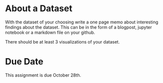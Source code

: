 # About a Dataset
With the dataset of your choosing write a one page memo about interesting findings about the dataset. This can be in the form of a blogpost, jupyter notebook or a markdown file on your github.

There should be at least 3 visualizations of your dataset.  

# Due Date
This assignment is due October 28th.
